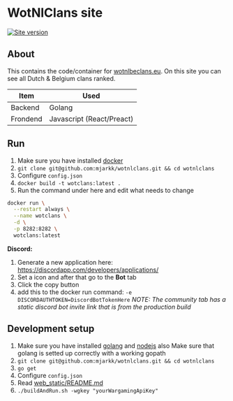 # WotNlClans site
[![Site version](https://img.shields.io/badge/Site%20version-V3-blue.svg)](https://wotnlclans.unknownclouds.com/)

## About
This contains the code/container for [wotnlbeclans.eu](https://wotnlbeclans.eu/).
On this site you can see all Dutch & Belgium clans ranked.

| Item | Used |
|---|---|
| Backend | Golang |
| Frondend | Javascript (React/Preact) |

## Run
1. Make sure you have installed [docker](https://docs.docker.com/install/)
2. `git clone git@github.com:mjarkk/wotnlclans.git && cd wotnlclans`
3. Configure `config.json`
4. `docker build -t wotclans:latest .`
5. Run the command under here and edit what needs to change
```sh
docker run \
  --restart always \
  --name wotclans \
  -d \
  -p 8282:8282 \
  wotclans:latest
```

**Discord:**
1. Generate a new application here: https://discordapp.com/developers/applications/
2. Set a icon and after that go to the **Bot** tab
3. Click the copy button
4. add this to the docker run command: `-e DISCORDAUTHTOKEN=DiscordBotTokenHere`
*NOTE: The community tab has a static discord bot invite link that is from the production build*

## Development setup
1. Make sure you have installed [golang](https://golang.org/doc/install) and [nodejs](https://nodejs.org/en/) also Make sure that golang is setted up correctly with a working gopath
2. `git clone git@github.com:mjarkk/wotnlclans.git && cd wotnlclans`
3. `go get`
4. Configure `config.json`
5. Read [web_static/README.md](./web_static/README.md)
5. `./buildAndRun.sh -wgkey "yourWargamingApiKey"`

